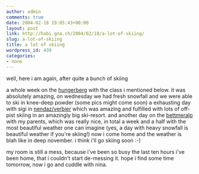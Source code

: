 ```yaml
---
author: admin
comments: true
date: 2004-02-18 19:05:43+00:00
layout: post
link: http://habi.gna.ch/2004/02/18/a-lot-of-skiing/
slug: a-lot-of-skiing
title: a lot of skiing
wordpress_id: 439
categories:
- none
---
```


well, here i am again, after quite a bunch of skiing

a whole week on the [hungerberg](http://www.hungerberg.ch/) with the class i mentioned below. it was absolutely amazing, on wednesday we had fresh snowfall and we were able to ski in knee-deep powder (some pics might come soon)
a exhausting day with sigi in [nendaz/verbier](http://www.televerbier.ch/index.cfm?dsp_pagebody=../map/page&dsp_pagetop=skiboard&dsp_image=skiboard&dsp_fla=domaine&lng=en) which was amazing and fulfilled with lots of off-pist skiing in an amazingly big ski-resort.
and another day on the [bettmeralp](http://www.bettmeralp.ch/e/) with my parents, which was really nice, in total a week and a half with the most beautiful weather one can imagine (yes, a day with heavy snowfall is beautiful weather if you're skiing!)
now i come home and the weather is blah like in deep november. i think i'll go skiing soon :-)

my room is still a mess, because i've been so busy the last ten hours i've been home, that i couldn't start de-messing it. hope i find some time tomorrow, now i go and cuddle with nina.
